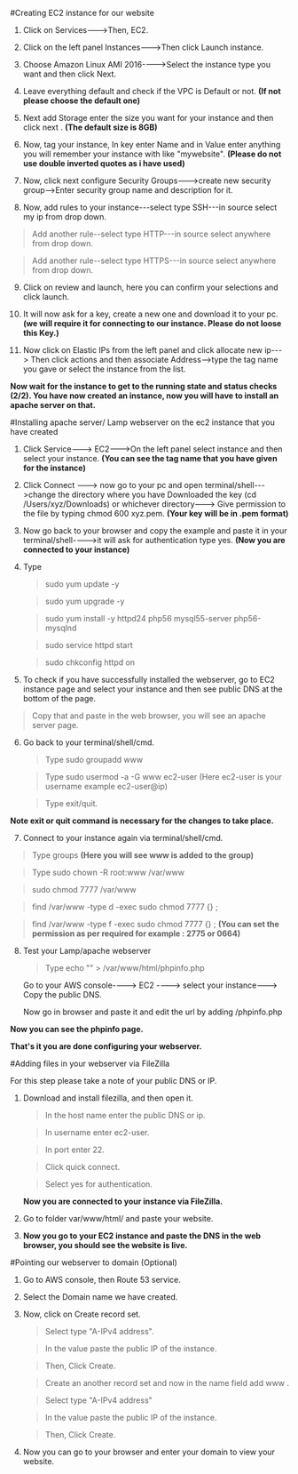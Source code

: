 #Creating EC2 instance for our website


1. Click on Services--->Then, EC2.

2. Click on the left panel Instances--->Then click Launch instance.

3. Choose Amazon Linux AMI 2016---->Select the instance type you want and then click Next.

4. Leave everything default and check if the VPC is Default or not.
<b>(If not please choose the default one)</b>

5. Next add Storage enter the size you want for your instance and then click next .
<b>(The default size is 8GB)</b>

6. Now, tag your instance, In key enter Name and in Value enter anything you will remember your instance with like "mywebsite".
<b>(Please do not use double inverted quotes as i have used)</b>

7. Now, click next configure Security Groups--->create new security group-->Enter security group name and description for it.

8. Now, add rules to your instance---select type SSH---in source select my ip from drop down.
   
 >   Add another rule--select type HTTP---in source select anywhere from drop down.
   
 >   Add another rule--select type HTTPS---in source select anywhere from drop down.

9. Click on review and launch, here you can confirm your selections and click launch.

10. It will now ask for a key, create a new one and download it to your pc.
<b>(we will require it for connecting to our instance. Please do not loose this Key.)</b>

11. Now click on Elastic IPs from the left panel and click allocate new ip---> Then click actions and then associate Address-->type the tag name you gave or select the instance from the list.


<b>Now wait for the instance to get to the running state and status checks (2/2).
You have now created an instance, now you will have to install an apache server on that.</b>


#Installing apache server/ Lamp webserver on the ec2 instance that you have created


1. Click Service---> EC2--->On the left panel select instance and then select your instance.
<b>(You can see the tag name that you have given for the instance)</b>

2. Click Connect ---> now go to your pc and open terminal/shell--->change the directory where you have Downloaded the key (cd /Users/xyz/Downloads) or whichever directory---> Give permission to the file by typing chmod 600 xyz.pem.
<b>(Your key will be in .pem format)</b>

3. Now go back to your browser and copy the example and paste it in your terminal/shell---->it will ask for authentication type yes.
<b>(Now you are connected to your instance)</b>

4. Type 
   
   > sudo yum update -y

   > sudo yum upgrade -y
   
   > sudo yum install -y httpd24 php56 mysql55-server php56-mysqlnd
   
   > sudo service httpd start
   
   > sudo chkconfig httpd on

5. To check if you have successfully installed the webserver, go to EC2 instance page and select your instance and then see public DNS at the bottom of the page.
   
  >  Copy that and paste in the web browser, you will see an apache server page.

6. Go back to your terminal/shell/cmd.
   
   > Type sudo groupadd www
   
   > Type sudo usermod -a -G www ec2-user
   (Here ec2-user is your username example ec2-user@ip)
   
   > Type exit/quit.
   
  <b> Note exit or quit command is necessary for the changes to take place.</b>

7. Connect to your instance again via terminal/shell/cmd.
    
  >  Type groups
   <b>(Here you will see www is added to the group)</b>
    
   > Type sudo chown -R root:www /var/www
    
   > sudo chmod 7777 /var/www
    
   > find /var/www -type d -exec sudo chmod 7777 {} \;
    
   > find /var/www -type f -exec sudo chmod 7777 {} \;
   <b>(You can set the permission as per required for example : 2775 or 0664)</b>

8. Test your Lamp/apache webserver
    
   > Type echo "<?php phpinfo(); ?>" > /var/www/html/phpinfo.php
   
   Go to your AWS console----> EC2 ----> select your instance---> Copy the public DNS.
   
   Now go in browser and paste it and edit the url by adding /phpinfo.php
   
  <b> Now you can see the phpinfo page.
   
   That's it you are done configuring your webserver.
</b>

#Adding files in your webserver via FileZilla


For this step please take a note of your public DNS or IP.

1. Download and install filezilla, and then open it.
      
   > In the host name enter the public DNS or ip.
      
   > In username enter ec2-user.
      
   > In port enter 22.
      
   > Click quick connect.
      
   > Select yes for authentication.

   <b>Now you are connected to your instance via FileZilla.</b>

2. Go to folder var/www/html/ and paste your website.

3. <b>Now you go to your EC2 instance and paste the DNS in the web browser, you should see the website is live.</b>


#Pointing our webserver to domain (Optional)

1. Go to AWS console, then Route 53 service.

2. Select the Domain name we have created.

3. Now, click on Create record set.


   > Select type "A-IPv4 address".
      
   >   In the value paste the public IP of the instance.
      
   >   Then, Click Create.
      
   >   Create an another record set and now in the name field add www .
      
   >  Select type "A-IPv4 address"
      
   >   In the value paste the public IP of the instance.
      
   >  Then, Click Create.
   
4. Now you can go to your browser and enter your domain to view your website.

